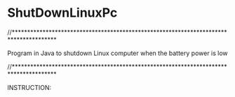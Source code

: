 # ShutDownLinuxPc

//**************************************************************************************

Program in Java to shutdown Linux computer when the battery power is low


//**************************************************************************************



INSTRUCTION:


